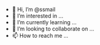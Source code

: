 - 👋 Hi, I’m @ssmail
- 👀 I’m interested in ...
- 🌱 I’m currently learning ...
- 💞️ I’m looking to collaborate on ...
- 📫 How to reach me ...

<!---
ssmail/ssmail is a ✨ special ✨ repository because its `README.md` (this file) appears on your GitHub profile.
You can click the Preview link to take a look at your changes.
--->
